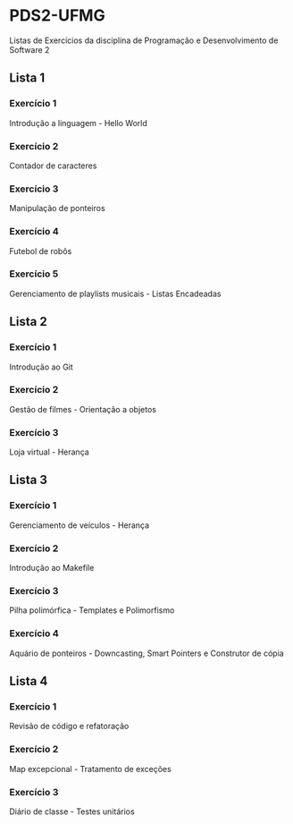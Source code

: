 # PDS2-UFMG
Listas de Exercícios da disciplina de Programação e Desenvolvimento de Software 2

## Lista 1
### Exercício 1
Introdução a linguagem - Hello World
### Exercício 2
Contador de caracteres
### Exercício 3
Manipulação de ponteiros
### Exercício 4
Futebol de robôs
### Exercício 5
Gerenciamento de playlists musicais - Listas Encadeadas

## Lista 2
### Exercício 1
Introdução ao Git
### Exercício 2
Gestão de filmes - Orientação a objetos
### Exercício 3
Loja virtual - Herança

## Lista 3
### Exercício 1
Gerenciamento de veículos - Herança
### Exercício 2
Introdução ao Makefile
### Exercício 3
Pilha polimórfica - Templates e Polimorfismo
### Exercício 4
Aquário de ponteiros - Downcasting, Smart Pointers e Construtor de cópia

## Lista 4
### Exercício 1
Revisão de código e refatoração
### Exercício 2
Map excepcional - Tratamento de exceções
### Exercício 3
Diário de classe - Testes unitários
